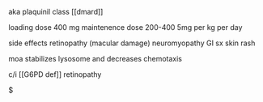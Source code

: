 aka plaquinil 
class
[[dmard]]

loading dose 
400 mg 
maintenence dose 200-400 
5mg per kg per day 

side effects 
retinopathy (macular damage) 
neuromyopathy 
GI sx 
skin rash

moa
stabilizes lysosome and decreases chemotaxis 

c/i 
[[G6PD def]]
retinopathy 

$